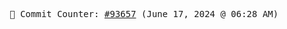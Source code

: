 <p align="center">
    <samp>
        📮 Commit Counter: <a href="https://github.com/Javascript-void0/Javascript-void0/commits/main">#93657</a> (June 17, 2024 @ 06:28 AM)
    </samp>
</p>